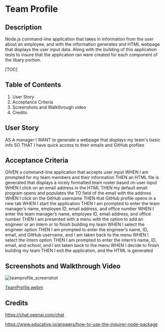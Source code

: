 # Team Profile


## Description

Node.js command-line application that takes in information from the user about an employee, and with the information generates and HTML webpage that displays the user input data. Along with the building of this application tests to insure that the application ran were created for each component of the libary portion.

[TOC]

## Table of Contents

1. User Story
2. Acceptance Criteria
3. Screenshots and Walkthrough video
4. Credits

## User Story

AS A manager
I WANT to generate a webpage that displays my team's basic info
SO THAT I have quick access to their emails and GitHub profiles

## Acceptance Criteria

GIVEN a command-line application that accepts user input
WHEN I am prompted for my team members and their information
THEN an HTML file is generated that displays a nicely formatted team roster based on user input
WHEN I click on an email address in the HTML
THEN my default email program opens and populates the TO field of the email with the address
WHEN I click on the GitHub username
THEN that GitHub profile opens in a new tab
WHEN I start the application
THEN I am prompted to enter the team manager’s name, employee ID, email address, and office number
WHEN I enter the team manager’s name, employee ID, email address, and office number
THEN I am presented with a menu with the option to add an engineer or an intern or to finish building my team
WHEN I select the engineer option
THEN I am prompted to enter the engineer’s name, ID, email, and GitHub username, and I am taken back to the menu
WHEN I select the intern option
THEN I am prompted to enter the intern’s name, ID, email, and school, and I am taken back to the menu
WHEN I decide to finish building my team
THEN I exit the application, and the HTML is generated

## Screenshots and Walkthrough Video


![teamprofile_screenshot](https://user-images.githubusercontent.com/106099150/226141458-35df1337-0d7f-4929-925b-6891e3aff394.png)



[TeamProfile.webm](https://user-images.githubusercontent.com/106099150/226141469-69a04182-a072-4d35-b6cf-bd88da191398.webm)


## Credits

https://chat.openai.com/chat

https://www.educative.io/answers/how-to-use-the-inquirer-node-package

